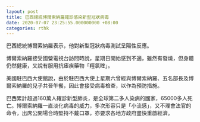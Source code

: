 ```yaml
---
layout: post
title: 巴西總統博爾索納羅確診感染新型冠狀病毒
date: 2020-07-07 23:25:55.000000000 +08:00
categories: rthk
---
```


巴西總統博爾索納羅表示，他對新型冠狀病毒測試呈陽性反應。

博爾索納羅接受國營電視台訪問時說，星期日開始感到不適，雖然有發燒，但身體仍然健康，又說有服用抗瘧疾藥物「羥氯喹」。

美國駐巴西大使館說，由於駐巴西大使上星期六曾經與博爾索納羅、五名部長及博爾索納羅的兒子共晉午餐，因此會接受病毒檢查，以作為預防措施。

巴西累計超過160萬人確診新型肺炎，是全球第二多人染病的國家，65000多人死亡。博爾索納羅一直淡化病毒的威力，多次形容只是「小流感」，又不理會法官的命令，出席公開場合時堅持不戴口罩，亦要求各地方政府盡快重啟經濟。
